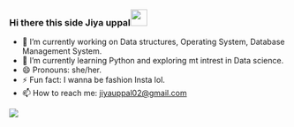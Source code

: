 ### Hi there this side Jiya uppal<img src="https://raw.githubusercontent.com/MartinHeinz/MartinHeinz/master/wave.gif" width="30px">


- 🔭 I’m currently working on Data structures, Operating System, Database Management System.
- 🌱 I’m currently learning Python and exploring mt intrest in Data science.
- 😄 Pronouns: she/her.
- ⚡ Fun fact: I wanna be fashion Insta lol.
- 📫 How to reach me: jiyauppal02@gmail.com

<img align="center" src="https://github-readme-stats.vercel.app/api/<CARD_TYPE>/?username=<Ujiyauppal>&theme=<THEME_NAME>" />
<!--
**jiyauppal/jiyauppal** is a ✨ _special_ ✨ repository because its `README.md` (this file) appears on your GitHub profile.

Here are some ideas to get you started:

- 🔭 I’m currently working on ...
- 🌱 I’m currently learning ...
- 👯 I’m looking to collaborate on ...
- 🤔 I’m looking for help with ...
- 💬 Ask me about ...
- 📫 How to reach me: ...
- 😄 Pronouns: ...
- ⚡ Fun fact: ...
-->
